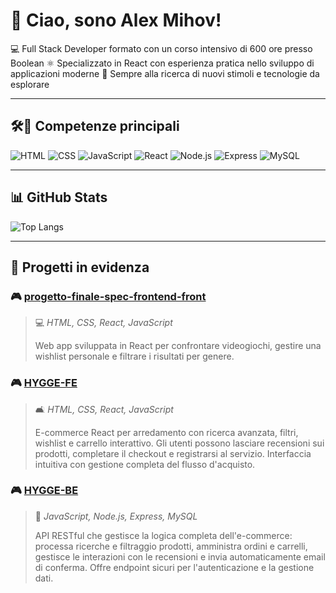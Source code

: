 # 👋 Ciao, sono Alex Mihov!

💻 Full Stack Developer formato con un corso intensivo di 600 ore presso Boolean
⚛️ Specializzato in React con esperienza pratica nello sviluppo di applicazioni moderne
🚀 Sempre alla ricerca di nuovi stimoli e tecnologie da esplorare

---

## 🛠🧰 Competenze principali
![HTML](https://img.shields.io/badge/-HTML5-E34F26?style=flat&logo=html5&logoColor=white)
![CSS](https://img.shields.io/badge/-CSS3-1572B6?style=flat&logo=css3)
![JavaScript](https://img.shields.io/badge/-JavaScript-F7DF1E?style=flat&logo=javascript&logoColor=black)
![React](https://img.shields.io/badge/-React-61DAFB?style=flat&logo=react)
![Node.js](https://img.shields.io/badge/-Node.js-339933?style=flat&logo=nodedotjs&logoColor=white)
![Express](https://img.shields.io/badge/-Express-000000?style=flat&logo=express&logoColor=white)
![MySQL](https://img.shields.io/badge/-MySQL-4479A1?style=flat&logo=mysql)

---

## 📊 GitHub Stats

![Top Langs](https://github-readme-stats.vercel.app/api/top-langs/?username=Alex-Mihov&layout=compact&theme=radical)

---

## 🚀 Progetti in evidenza

### 🎮 [progetto-finale-spec-frontend-front](https://github.com/Alex-Mihov/progetto-finale-spec-frontend-front)
> 💻 *HTML, CSS, React, JavaScript*
> 
> Web app sviluppata in React per confrontare videogiochi, gestire una wishlist personale e filtrare i risultati per genere.

### 🎮 [HYGGE-FE](https://github.com/AlbertoOrlando/HYGGE-FE)
> 🛋️ *HTML, CSS, React, JavaScript*
> 
> E-commerce React per arredamento con ricerca avanzata, filtri, wishlist e carrello interattivo. Gli utenti possono lasciare recensioni sui prodotti, completare il checkout e registrarsi al servizio. Interfaccia intuitiva con gestione completa del flusso d'acquisto.

### 🎮 [HYGGE-BE](https://github.com/AlbertoOrlando/HYGGE-BE)
> 🔌 *JavaScript, Node.js, Express, MySQL*
> 
> API RESTful che gestisce la logica completa dell'e-commerce: processa ricerche e filtraggio prodotti, amministra ordini e carrelli, gestisce le interazioni con le recensioni e invia automaticamente email di conferma. Offre endpoint sicuri per l'autenticazione e la gestione dati.
